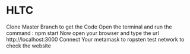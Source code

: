 # HLTC

Clone Master Branch to get the Code
Open the terminal and run the command : npm start
Now open your browser and type the url http://localhost:3000
Connect Your metamask to ropsten test network to check the website
